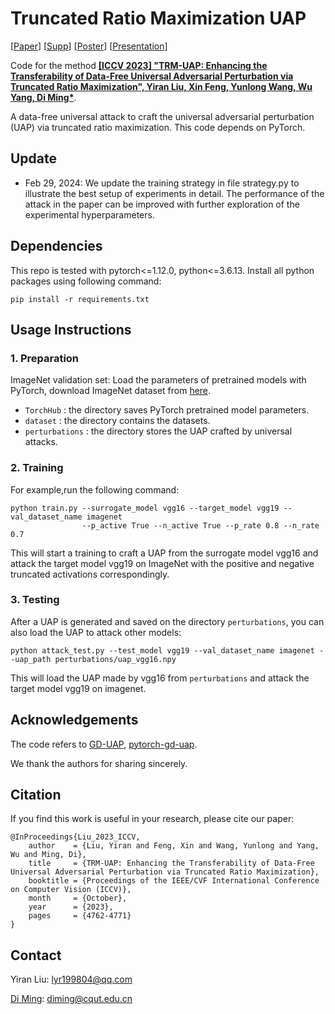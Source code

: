 # Truncated Ratio Maximization UAP
[[Paper](https://openaccess.thecvf.com/content/ICCV2023/papers/Liu_TRM-UAP_Enhancing_the_Transferability_of_Data-Free_Universal_Adversarial_Perturbation_via_ICCV_2023_paper.pdf)] [[Supp](https://openaccess.thecvf.com/content/ICCV2023/supplemental/Liu_TRM-UAP_Enhancing_the_ICCV_2023_supplemental.pdf)] [[Poster](https://drive.google.com/file/d/16ljA-MjlF8dHHp5NVcHUtUjFX1u7HI8B/view)] [[Presentation](https://drive.google.com/file/d/16Rdu6pGuSuaK14H1MK7acxatkHMjj_oL/view)]

Code for the method [**\[ICCV 2023\] "TRM-UAP: Enhancing the Transferability of Data-Free Universal Adversarial Perturbation via Truncated Ratio Maximization", Yiran Liu, Xin Feng, Yunlong Wang, Wu Yang, Di Ming\***](https://openaccess.thecvf.com/content/ICCV2023/html/Liu_TRM-UAP_Enhancing_the_Transferability_of_Data-Free_Universal_Adversarial_Perturbation_via_ICCV_2023_paper.html). 

A data-free universal attack to craft the universal adversarial perturbation (UAP) via truncated ratio maximization. This code depends on PyTorch.

## Update
 - Feb 29, 2024: We update the training strategy in file strategy.py to illustrate the best setup of experiments in detail. The performance of the attack in the paper can be improved with further exploration of the experimental hyperparameters.
## Dependencies

This repo is tested with pytorch<=1.12.0, python<=3.6.13.
Install all python packages using following command:
```
pip install -r requirements.txt
```

## Usage Instructions

### 1. Preparation

ImageNet validation set:
   Load the parameters of pretrained models with PyTorch, download ImageNet dataset from [here](https://image-net.org/challenges/LSVRC/2012/2012-downloads.php).
- `TorchHub` : the directory saves PyTorch pretrained model parameters.
- `dataset` : the directory contains the datasets.
- `perturbations` : the directory stores the UAP crafted by universal attacks. 



### 2. Training

For example,run the following command:

```
python train.py --surrogate_model vgg16 --target_model vgg19 --val_dataset_name imagenet 
                --p_active True --n_active True --p_rate 0.8 --n_rate 0.7
```
This will start a training to craft a UAP from the surrogate model vgg16 and attack the target model vgg19 on ImageNet with the positive and negative truncated activations correspondingly.


### 3. Testing
After a UAP is generated and saved on the directory `perturbations`, you can also load the UAP to attack other models:
```
python attack_test.py --test_model vgg19 --val_dataset_name imagenet --uap_path perturbations/uap_vgg16.npy
```
This will load the UAP made by vgg16 from `perturbations` and attack the target model vgg19 on imagenet.


## Acknowledgements
The code refers to  [GD-UAP](https://github.com/val-iisc/GD-UAP/tree/master), [pytorch-gd-uap](https://github.com/psandovalsegura/pytorch-gd-uap).

We thank the authors for sharing sincerely.

## Citation
If you find this work is useful in your research, please cite our paper:
```
@InProceedings{Liu_2023_ICCV,
    author    = {Liu, Yiran and Feng, Xin and Wang, Yunlong and Yang, Wu and Ming, Di},
    title     = {TRM-UAP: Enhancing the Transferability of Data-Free Universal Adversarial Perturbation via Truncated Ratio Maximization},
    booktitle = {Proceedings of the IEEE/CVF International Conference on Computer Vision (ICCV)},
    month     = {October},
    year      = {2023},
    pages     = {4762-4771}
}
```
## Contact

Yiran Liu: [lyr199804@qq.com](mailto:lyr199804@qq.com)

[Di Ming](https://midasdming.github.io/): [diming@cqut.edu.cn](mailto:diming@cqut.edu.cn)
